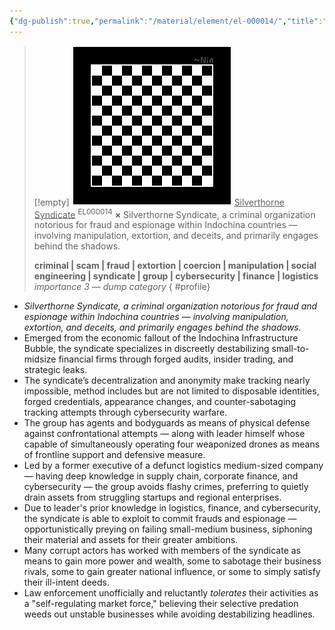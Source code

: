 ```yaml
---
{"dg-publish":true,"permalink":"/material/element/el-000014/","title":"Silverthorne Syndicate","tags":["-element"]}
---
```


>[!empty]
> ![RESOURCE/ASSET/OTHER/PlaceholderIcon.png|icon](/img/user/RESOURCE/ASSET/OTHER/PlaceholderIcon.png) <u class="title">Silverthorne Syndicate</u> <sup class="title">EL000014</sup> <b class="title">×</b>
> Silverthorne Syndicate, a criminal organization notorious for fraud and espionage within Indochina countries — involving manipulation, extortion, and deceits, and primarily engages behind the shadows.
> 
> <b>criminal | scam | fraud | extortion | coercion | manipulation | social engineering | syndicate | group | cybersecurity | finance | logistics</b>
> <i class="small">importance 3 — dump category</i>
{ #profile}


- *Silverthorne Syndicate, a criminal organization notorious for fraud and espionage within Indochina countries — involving manipulation, extortion, and deceits, and primarily engages behind the shadows.*
- Emerged from the economic fallout of the Indochina Infrastructure Bubble, the syndicate specializes in discreetly destabilizing small-to-midsize financial firms through forged audits, insider trading, and strategic leaks.
- The syndicate’s decentralization and anonymity make tracking nearly impossible, method includes but are not limited to disposable identities, forged credentials, appearance changes, and counter-sabotaging tracking attempts through cybersecurity warfare.
- The group has agents and bodyguards as means of physical defense against confrontational attempts — along with leader himself whose capable of simultaneously operating four weaponized drones as means of frontline support and defensive measure.
- Led by a former executive of a defunct logistics medium-sized company — having deep knowledge in supply chain, corporate finance, and cybersecurity — the group avoids flashy crimes, preferring to quietly drain assets from struggling startups and regional enterprises. 
- Due to leader's prior knowledge in logistics, finance, and cybersecurity, the syndicate is able to exploit to commit frauds and espionage — opportunistically preying on failing small-medium business, siphoning their material and assets for their greater ambitions.
- Many corrupt actors has worked with members of the syndicate as means to gain more power and wealth, some to sabotage their business rivals, some to gain greater national influence, or some to simply satisfy their ill-intent deeds.
- Law enforcement unofficially and reluctantly *tolerates* their activities as a "self-regulating market force," believing their selective predation weeds out unstable businesses while avoiding destabilizing headlines.
